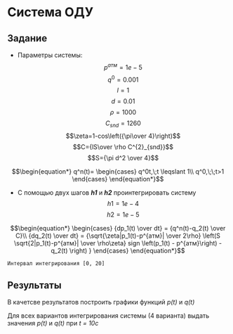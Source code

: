 # Система ОДУ

## Задание

* Параметры системы:
$$p^{атм}=1e-5$$
$$q^{0}=0.001$$
$$l=1$$
$$d=0.01$$
$$\rho=1000$$
$$C_{snd}=1260$$
$$\zeta=1-cos\left({\pi\over 4}\right)$$
$$C={lS\over \rho C^{2}_{snd}}$$
$$S={\pi d^2 \over 4}$$


$$\begin{equation*}
q^n(t)=
    \begin{cases}
        q^0t,\;t \leqslant 1\\
        q^0,\;\;t>1
    \end{cases}
\end{equation*}$$


* С помощью двух шагов _**h1**_ и _**h2**_ проинтегрировать систему
$$h1=1e-4$$
$$h2=1e-5$$

$$\begin{equation*}
    \begin{cases}
        {dp_1(t) \over dt} = {q^n(t)-q_2(t) \over C}\\
        {dq_2(t) \over dt} = {\sqrt{\zeta|p_1(t)-p^{атм}| \over 2\rho} \left(S \sqrt{2|p_1(t)-p^{атм}| \over \rho\zeta} sign \left(p_1(t) - p^{атм}\right) -q_2(t) \right)  }
    \end{cases}
\end{equation*}$$


```
Интервал интегрирования [0, 20]
```

## Результаты
В качетсве результатов построить графики функций _p(t)_ и _q(t)_

Для всех вариантов интегрирования системы (4 варианта) выдать значения _p(t)_ и _q(t)_ при _t = 10c_